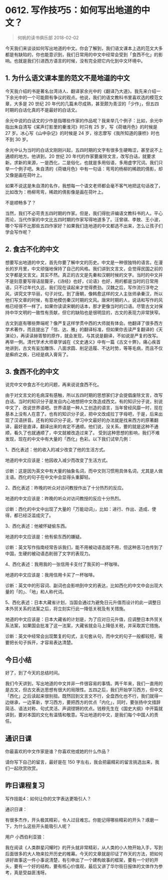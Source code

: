 # 0612. 写作技巧5：如何写出地道的中文？
> 何帆的读书俱乐部
2018-02-02

今天我们来谈谈如何写出地道的中文。你会了解到，我们语文课本上选的范文大多都是有缺陷的，你也能意识到，我们日常用的中文中经常会受到「食西不化」的影响。也就是我们引进西方语言的时候，没有完全把它内化到中文环境中。

## 1. 为什么语文课本里的范文不是地道的中文
今天我介绍的书是著名台湾诗人、翻译家余光中的《翻译乃大道》。我先来介绍一下余光中的一个可能颇有争议的观点。他说，我们的语文教科书里喜欢选的模范文章，大多是 20 世纪 20 年代的几篇未尽成熟，甚至颇为青涩的「少作」，但五四时期的白话化真的不是最好的白话文。

余光中说的白话文的少作是指哪些作家的作品呢？我来举几个例子：比如，余光中指出朱自清写《桨声灯影里的秦淮河》时只有 25 岁，写《荷塘月色》的时候是 27 岁。冰心写《山中杂记》的时候是 24 岁，徐志摩写《我所知道的康桥》时也不到 30 岁。

余光中认为当时的白话文刚刚兴起，五四时期的文字有很多生硬晦涩，甚至说不上通顺的地方。他讲到，20 世纪 20 年代的作家要废除文言，改写白话，就要求新。求新的来源，一是西化，二是俗化，也就是多用俗语，多用虚字冗词。我们只举一个例子吧。朱自清的《荷塘月色》中有一句话：弯弯的杨柳的稀疏的倩影，却又像是画在荷叶上。

如果不说这是朱自清的名作，我想每一个语文老师都会毫不客气地把这句话改了，比如改为：杨柳弯弯，稀疏的倩影像是画在荷叶上。

不是顺畅多了？

当然，我们不必苛责五四时期的作家。但是，我们得批评编语文教科书的人。平心而论，当代作家的中文比五四时期的作家写得地道多了。汪曾祺、李敖、王小波，哪个写得不比那些五四作家好？如果我们连地道的中文都选不出来，怎么让孩子们学会写作呢？

## 2. 食古不化的中文
想要写出地道的中文，首先你要了解中文的历史。中文是一种很独特的语言。在漫长的岁月里，中文顽强地保持了自己的风格。我们讲到文言文，会觉得民国之前的文字都是文言文。其实不然。真正的古文是先秦和汉朝时候的文字。当时的中文并不是刻意要写得诘屈聱牙，《诗经》也好，《论语》也好，用的都是当时的日常用语，只不过年代久远，我们现在读起来才觉得费劲。汉魏之后，写作流行浮夸之风，讲究文字华丽，句子对仗。到了唐朝，像韩愈这样的文人主张师承秦汉，所以他们写文章的时候，有意地模仿秦汉时期的文风。唐宋时期的人，说话和写作的风格已经很不一样了。如果你读读宋朝的话本，那才更像当时的口语。尽管古文对保持中华文明的一致性有贡献，但它的缺陷也是很明显的，古文的表现力非常狭窄。

古文到底有哪些弊端呢？像严复这样学贯中西的大师就有体会。他翻译了很多西方学术著作，而且提出了「信、达、雅」的翻译标准，但如果你去读严复翻译的《天演论》，再读读赫胥黎的原作，就会发现，与其说是翻译，不如说是严复的改写。再举一例。清代学术大师章学诚在《文史通义》中有一篇《古文十弊》，痛心疾首地讲到，古文有妄加雕饰、八面求圆、削足适履、不达时势，等等毛病，而且不仅是癣疥之疾，已经是病入膏肓了。

## 3. 食西不化的中文
说完中文中食古不化的问题，再来说说食西不化。

由于对文言文的毛病深有感触，所以五四时期的思想家们才会提倡废除文言，改写白话。当时的知识分子是发自内心地想把中文改造成西文。有的知识分子说，别说中文了，改说世界语吧。世界语是一种人工创造的语言，当年曾经风靡一时，现在基本上没有人在意了。也有的知识分子说，把中文改成拉丁字母吧，于是，后来出现了汉语拼音。还有的知识分子说，学习中文最好的办法就是找来西方的原著翻译，最好是直译，翻译出来的肯定不通顺。他们说，没关系，要的就是这种不通顺，看久了也就通顺了，中文就被改造过来了。
受到这种思想的影响，我们不难发现，现在的中文中有大量的「西化」色彩。以下我们试举几例：

1、西化表述：他的收入的减少改变了他的生活方式。

地道的中文应该是：他因收入减少而改变了生活方式。

诊断：这是因为英文中有大量的抽象名词，而中文则习惯用具体名词，尤其是人做主语。西化的句子在中文中会显得头重脚轻。

2、西化表述：昨晚的听众对访问教授作出了十分热烈的反应。

地道的中文应该是：昨晚的听众对访问教授的反应十分热烈。

诊断：西化的中文中出现了大量的「万能动词」，比如：进行、作出、造成、使得，都已经泛滥成灾了。

3、西化表述：他被怀疑偷东西。

地道的中文应该是：他有偷东西的嫌疑。

诊断：英文写作指南经常告诉我们，能不用被动语态就不用，但这种恶习也传到了中国，生硬的被动语态削弱了文字的表现力。

4、西化表述：我用我的一张信用卡支付了我买的一杯咖啡。

地道的中文应该是：我用信用卡买了一杯咖啡。

诊断：英文中的形容词、副词也会影响到中文的表达，比如西化的中文中会出现大量的「的」、「地」和人称代词。

5、西化表述：日本大藏省计划，当国会通过为避免日元升值而设计的此一调整日本外贸关系的法案之后，将立刻实行此一降低关税及有关措施。

地道的中文应该是：日本大藏省的计划是，为了应对日元升值，应调整日本外贸关系法案，如果国会批准了这一法案，大藏省就会马上降低关税，并采取其它措施。

诊断：英文中经常会出现繁复的句式，主句套从句，而中文的句子一般都较短，需要把长句子拆开，才容易表达清楚。

## 今日小结
好了，到了今天的总结时间。

我们今天讲到，写出地道的中文并非一件很容易的事情。两千年来，我们一直用的是古文，但古文表达思想有很大的局限性。五四之后，我们开始学习西方，但中文「西化」之后读起来很别扭。既然回到文言文不行，全盘西化也不行，我们就得一边继承，一边革新，学习西方，要把西方的优点「内化」，同时，要张扬中文措辞简洁、语法对称、句式灵活、声调铿锵的优点。钱穆先生在《国史大纲》中开篇就讲到，要对本国的文化有温情和敬意。写出地道的中文，是我们每个中国人的责任。

## 通识日课
你最喜欢的中文作家是谁？你喜欢他或她的什么作品？ 

请你写下自己的留言，最好是在 150 字左右，我会把最精彩的留言挑选出来，我们一起欣赏欣赏。

## 昨日课程复习
写作技能4：如何让你的文字表达更吸引人？

通识日课：

有很多杰作，开头极其精彩，令人过目难忘。你能记得哪些精彩的开头？琢磨一下，为什么这些开头能吸引人呢？

用户 小西伯利亚狼：

我在阅读《人类群星闪耀时》的开头就非常精彩，从人类的小人物开始入手，写到后面很多的大人物来拉开历史的帷幕。今天的文章就是印证了昨天的方法，把如何讲好故事这一件小事说清楚，有引申出了一个建构故事的框架，要有一个好的开头，要有一个好的结构，要有核心价值观，最后又讲了华尔街日报体的文体作为参考，真是受益匪浅呀。



